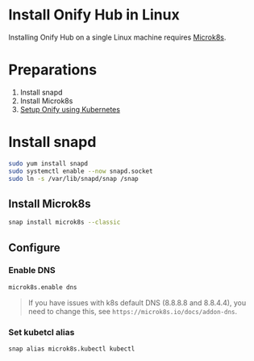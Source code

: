 Install Onify Hub in Linux
==========================

Installing Onify Hub on a single Linux machine requires [Microk8s](https://microk8s.io/).

# Preparations

1. Install snapd
2. Install Microk8s
3. [Setup Onify using Kubernetes](https://github.com/onify/install/tree/default/hub/kubernetes)

# Install snapd

```bash
sudo yum install snapd
sudo systemctl enable --now snapd.socket
sudo ln -s /var/lib/snapd/snap /snap
```

## Install Microk8s

```bash
snap install microk8s --classic
```

## Configure

### Enable DNS

```bash
microk8s.enable dns
```

> If you have issues with k8s default DNS (8.8.8.8 and 8.8.4.4), you need to change this, see `https://microk8s.io/docs/addon-dns`.

### Set kubetcl alias

```bash
snap alias microk8s.kubectl kubectl
```
